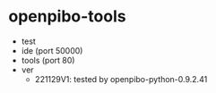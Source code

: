 openpibo-tools
==============
+ test
+ ide (port 50000)
+ tools (port 80)
+ ver
  - 221129V1: tested by openpibo-python-0.9.2.41
